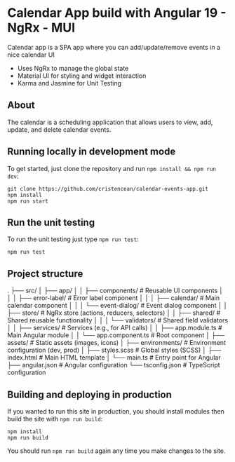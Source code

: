 # Calendar App build with Angular 19 - NgRx - MUI

Calendar app is a SPA app where you can add/update/remove events in a nice calendar UI

* Uses NgRx to manage the global state
* Material UI for styling and widget interaction
* Karma and Jasmine for Unit Testing

## About 

The calendar is a scheduling application that allows users to view, add, update, and delete calendar events.

## Running locally in development mode

To get started, just clone the repository and run `npm install && npm run dev`:

    git clone https://github.com/cristencean/calendar-events-app.git
    npm install
    npm run start
    
## Run the unit testing

To run the unit testing just type `npm run test`:

    npm run test

## Project structure

.
├── src/
│   ├── app/
│   │   ├── components/          # Reusable UI components
│   │   │   ├── error-label/     # Error label component
│   │   │   ├── calendar/        # Main calendar component
│   │   │   └── event-dialog/    # Event dialog component
│   │   ├── store/               # NgRx store (actions, reducers, selectors)
│   │   ├── shared/              # Shared reusable functionality
│   │   │   └── validators/      # Shared field validators
│   │   ├── services/            # Services (e.g., for API calls)
│   │   ├── app.module.ts        # Main Angular module
│   │   └── app.component.ts     # Root component
│   ├── assets/                  # Static assets (images, icons)
│   ├── environments/            # Environment configuration (dev, prod)
│   ├── styles.scss              # Global styles (SCSS)
│   ├── index.html               # Main HTML template
│   └── main.ts                  # Entry point for Angular
├── angular.json                 # Angular configuration
└── tsconfig.json                # TypeScript configuration

## Building and deploying in production

If you wanted to run this site in production, you should install modules then build the site with `npm run build`:

    npm install
    npm run build

You should run `npm run build` again any time you make changes to the site.